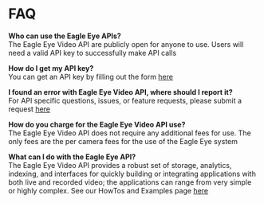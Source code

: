 # FAQ

**Who can use the Eagle Eye APIs?**
<br>The Eagle Eye Video API are publicly open for anyone to use. Users will need a valid API key to successfully make API calls

**How do I get my API key?**
<br>You can get an API key by filling out the form [here](https://login.eagleeyenetworks.com/api_signup.html)

**I found an error with Eagle Eye Video API, where should I report it?**
<br>For API specific questions, issues, or feature requests, please submit a request [here](http://www.eagleeyenetworks.com/support/)

**How do you charge for the Eagle Eye Video API use?**
<br>The Eagle Eye Video API does not require any additional fees for use. The only fees are the per camera fees for the use of the Eagle Eye system

**What can I do with the Eagle Eye API?**
<br>The Eagle Eye Video API provides a robust set of storage, analytics, indexing, and interfaces for quickly building or integrating applications with both live and recorded video; the applications can range from very simple or highly complex. See our HowTos and Examples page [here](#how-to's-and-example-code)
